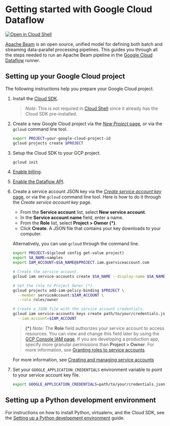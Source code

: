 # Getting started with Google Cloud Dataflow

[![Open in Cloud Shell](http://gstatic.com/cloudssh/images/open-btn.svg)](https://console.cloud.google.com/cloudshell/open?git_repo=https://github.com/GoogleCloudPlatform/python-docs-samples&page=editor&open_in_editor=dataflow/README.md)

[Apache Beam](https://beam.apache.org/)
is an open source, unified model for defining both batch and streaming data-parallel processing pipelines.
This guides you through all the steps needed to run an Apache Beam pipeline in the
[Google Cloud Dataflow](https://cloud.google.com/dataflow) runner.

## Setting up your Google Cloud project

The following instructions help you prepare your Google Cloud project.

1. Install the [Cloud SDK](https://cloud.google.com/sdk/docs/).
   > *Note:* This is not required in
   > [Cloud Shell](https://console.cloud.google.com/cloudshell/editor)
   > since it already has the Cloud SDK pre-installed.

1. Create a new Google Cloud project via the
   [*New Project* page](https://console.cloud.google.com/projectcreate),
   or via the `gcloud` command line tool.

   ```sh
   export PROJECT=your-google-cloud-project-id
   gcloud projects create $PROJECT
   ```

1. Setup the Cloud SDK to your GCP project.

   ```sh
   gcloud init
   ```

1. [Enable billing](https://cloud.google.com/billing/docs/how-to/modify-project).

1. [Enable the Dataflow API](https://console.cloud.google.com/flows/enableapi?apiid=dataflow).

1. Create a service account JSON key via the
   [*Create service account key* page](https://console.cloud.google.com/apis/credentials/serviceaccountkey),
   or via the `gcloud` command line tool.
   Here is how to do it through the *Create service account key* page.

   * From the **Service account** list, select **New service account**.
   * In the **Service account name** field, enter a name.
   * From the **Role** list, select **Project > Owner** **(*)**.
   * Click **Create**. A JSON file that contains your key downloads to your computer.

   Alternatively, you can use `gcloud` through the command line.

   ```sh
   export PROJECT=$(gcloud config get-value project)
   export SA_NAME=samples
   export IAM_ACCOUNT=$SA_NAME@$PROJECT.iam.gserviceaccount.com

   # Create the service account.
   gcloud iam service-accounts create $SA_NAME --display-name $SA_NAME

   # Set the role to Project Owner (*).
   gcloud projects add-iam-policy-binding $PROJECT \
     --member serviceAccount:$IAM_ACCOUNT \
     --role roles/owner

   # Create a JSON file with the service account credentials.
   gcloud iam service-accounts keys create path/to/your/credentials.json \
     --iam-account=$IAM_ACCOUNT
   ```

   > **(*)** *Note:* The **Role** field authorizes your service account to access resources.
   > You can view and change this field later by using the
   > [GCP Console IAM page](https://console.cloud.google.com/iam-admin/iam).
   > If you are developing a production app, specify more granular permissions than **Project > Owner**.
   > For more information, see
   > [Granting roles to service accounts](https://cloud.google.com/iam/docs/granting-roles-to-service-accounts).

   For more information, see
   [Creating and managing service accounts](https://cloud.google.com/iam/docs/creating-managing-service-accounts)

1. Set your `GOOGLE_APPLICATION_CREDENTIALS` environment variable to point to your service account key file.

   ```sh
   export GOOGLE_APPLICATION_CREDENTIALS=path/to/your/credentials.json
   ```

## Setting up a Python development environment

For instructions on how to install Python, virtualenv, and the Cloud SDK, see the
[Setting up a Python development environment](https://cloud.google.com/python/setup)
guide.

